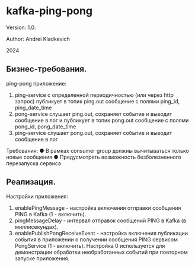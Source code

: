 # kafka-ping-pong

Version: 1.0.

Author: Andrei Kladkevich

2024

## Бизнес-требования.
ping-pong приложение:
1) ping-service с определенной периодичностью (или через http запрос) публикует в
топик ping.out сообщение с полями ping_id, ping_date_time
2) pong-service слушает ping.out, сохраняет событие и выводит сообщение в лог и
публикует в топик pong.out сообщение с полями pong_id, pong_date_time
3) ping-service слушает pong.out, сохраняет событие и выводит сообщение в лог

Требования:
● В рамках consumer group должны вычитываться только новые сообщения
● Предусмотреть возможность безболезненного перезапуска сервиса

## Реализация.
Настройки приложения:
1. enablePingMessage - настройка включения отправки сообщения PING в Kafka (1 - включить).
2. pingMessageDelay - интервал отправок сообщений PING в Kafka (в миллисекундах).
3. enablePublishPongReceiveEvent - настройка включения публикации события в приложении
о получении сообщения PING сервисом PongService (1 - включить).
Настройка 0 используется для демонстрации обработки необработанных событий при повторном запуске приложения.

